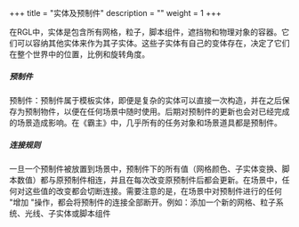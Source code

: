 +++
title = "实体及预制件"
description = ""
weight = 1
+++


在RGL中，实体是包含所有网格，粒子，脚本组件，遮挡物和物理对象的容器。它们可以容纳其他实体来作为其子实体。这些子实体有自己的变体存在，决定了它们在整个世界中的位置，比例和旋转角度。

##### 预制件

预制件：预制件属于模板实体，即便是复杂的实体可以直接一次构造，并在之后保存为预制物件，以便在任何场景中随时使用。后期对预制件的更新也会对已经完成的场景造成影响。在《霸主》中，几乎所有的任务对象和场景道具都是预制件。

##### 连接规则

一旦一个预制件被放置到场景中，预制件下的所有值（网格颜色、子实体变换、脚本数值）都与原预制件相连，并且在每次改变原预制件后都会更新。在场景中，任何对这些值的改变都会切断连接。需要注意的是，在场景中对预制件进行的任何 "增加 "操作，都会将预制件的连接全部断开。例如：添加一个新的网格、粒子系统、光线、子实体或脚本组件
